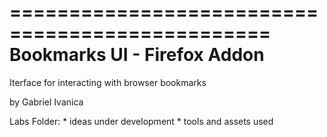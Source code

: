 ================================================
	Bookmarks UI - Firefox Addon
================================================

Iterface for interacting with browser bookmarks

by Gabriel Ivanica

Labs Folder:
	* ideas under development
	* tools and assets used		
